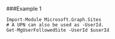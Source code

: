 ###Example 1
```
Import-Module Microsoft.Graph.Sites
# A UPN can also be used as -UserId.
Get-MgUserFollowedSite -UserId $userId
```
